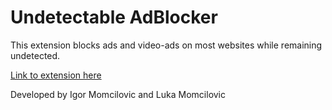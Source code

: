 # Undetectable AdBlocker

This extension blocks ads and video-ads on most websites while remaining undetected.

[Link to extension here](https://chrome.google.com/webstore/detail/undetectable-adblocker/gcfcpohokifjldeandkfjoboemihipmb)

Developed by Igor Momcilovic and Luka Momcilovic
